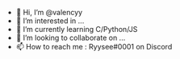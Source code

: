 - 👋 Hi, I’m @valencyy
- 👀 I’m interested in ...
- 🌱 I’m currently learning C/Python/JS
- 💞️ I’m looking to collaborate on ...
- 📫 How to reach me : Ryysee#0001 on Discord

<!---
valencyy/valencyy is a ✨ special ✨ repository because its `README.md` (this file) appears on your GitHub profile.
You can click the Preview link to take a look at your changes.
--->
